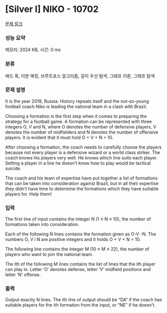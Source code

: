 # [Silver I] NIKO - 10702 

[문제 링크](https://www.acmicpc.net/problem/10702) 

### 성능 요약

메모리: 2024 KB, 시간: 0 ms

### 분류

애드 혹, 이분 매칭, 브루트포스 알고리즘, 깊이 우선 탐색, 그래프 이론, 그래프 탐색

### 문제 설명

<p>It is the year 2018, Russia. History repeats itself and the not-so-young football coach Niko is leading the national team in a clash with Brazil.</p>

<p>Choosing a formation is the first step when it comes to preparing the strategy for a football game. A formation can be represented with three integers O, V and N, where O denotes the number of defensive players, V denotes the number of midfielders and N denotes the number of offensive players. It is evident that it must hold O + V + N = 10.</p>

<p>After choosing a formation, the coach needs to carefully choose the players because not every player is a defensive wizard or a world class striker. The coach knows his players very well. He knows which line suits each player. Setting a player in a line he doesn’t know how to play would be tactical suicide.</p>

<p>The coach and his team of expertise have put together a list of formations that can be taken into consideration against Brazil, but in all their expertise they didn’t have time to determine the formations which they have suitable players for. Help them!</p>

### 입력 

 <p>The first line of input contains the integer N (1 ≤ N ≤ 10), the number of formations taken into consideration.</p>

<p>Each of the following N lines contains the formation given as O-V -N. The numbers O, V i N are positive integers and it holds O + V + N = 10.</p>

<p>The following line contains the integer M (10 ≤ M ≤ 22), the number of players who want to join the national team.</p>

<p>The ith of the following M lines contains the list of lines that the ith player can play in. Letter ‘O’ denotes defense, letter ‘V’ midfield positions and letter ‘N’ offense.</p>

### 출력 

 <p>Output exactly N lines. The ith line of output should be “DA” if the coach has suitable players for the ith formation from the input, or “NE” if he doesn’t.</p>


